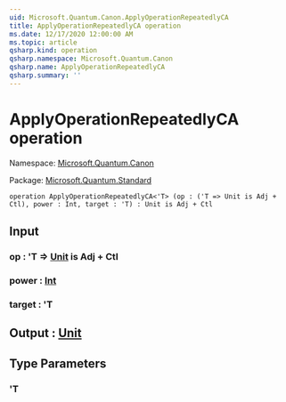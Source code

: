 ```yaml
---
uid: Microsoft.Quantum.Canon.ApplyOperationRepeatedlyCA
title: ApplyOperationRepeatedlyCA operation
ms.date: 12/17/2020 12:00:00 AM
ms.topic: article
qsharp.kind: operation
qsharp.namespace: Microsoft.Quantum.Canon
qsharp.name: ApplyOperationRepeatedlyCA
qsharp.summary: ''
---
```


# ApplyOperationRepeatedlyCA operation

Namespace: [Microsoft.Quantum.Canon](xref:Microsoft.Quantum.Canon)

Package: [Microsoft.Quantum.Standard](https://nuget.org/packages/Microsoft.Quantum.Standard)




```qsharp
operation ApplyOperationRepeatedlyCA<'T> (op : ('T => Unit is Adj + Ctl), power : Int, target : 'T) : Unit is Adj + Ctl
```


## Input

### op : 'T => [Unit](xref:microsoft.quantum.lang-ref.unit)  is Adj + Ctl




### power : [Int](xref:microsoft.quantum.lang-ref.int)




### target : 'T





## Output : [Unit](xref:microsoft.quantum.lang-ref.unit)



## Type Parameters

### 'T

